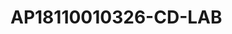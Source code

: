 # AP18110010326-CD-LAB
<?xml version="1.0" encoding="UTF-8"?>
<!-- Created with Jaspersoft Studio version 6.20.0.final using JasperReports Library version 6.20.0-2bc7ab61c56f459e8176eb05c7705e145cd400ad  -->
<jasperReport xmlns="http://jasperreports.sourceforge.net/jasperreports" xmlns:xsi="http://www.w3.org/2001/XMLSchema-instance" xsi:schemaLocation="http://jasperreports.sourceforge.net/jasperreports http://jasperreports.sourceforge.net/xsd/jasperreport.xsd" name="Blank_A4_2" pageWidth="595" pageHeight="842" columnWidth="555" leftMargin="20" rightMargin="20" topMargin="20" bottomMargin="20" uuid="df7b386d-ea38-44d8-bcf6-e30d386494f9">
	<property name="com.jaspersoft.studio.data.defaultdataadapter" value="One Empty Record"/>
	<style name="Table 1_TH" mode="Opaque" backcolor="#F0F8FF">
		<box>
			<pen lineWidth="0.5" lineColor="#000000"/>
			<topPen lineWidth="0.5" lineColor="#000000"/>
			<leftPen lineWidth="0.5" lineColor="#000000"/>
			<bottomPen lineWidth="0.5" lineColor="#000000"/>
			<rightPen lineWidth="0.5" lineColor="#000000"/>
		</box>
	</style>
	<style name="Table 1_CH" mode="Opaque" backcolor="#BFE1FF">
		<box>
			<pen lineWidth="0.5" lineColor="#000000"/>
			<topPen lineWidth="0.5" lineColor="#000000"/>
			<leftPen lineWidth="0.5" lineColor="#000000"/>
			<bottomPen lineWidth="0.5" lineColor="#000000"/>
			<rightPen lineWidth="0.5" lineColor="#000000"/>
		</box>
	</style>
	<style name="Table 1_TD" mode="Opaque" backcolor="#FFFFFF">
		<box>
			<pen lineWidth="0.5" lineColor="#000000"/>
			<topPen lineWidth="0.5" lineColor="#000000"/>
			<leftPen lineWidth="0.5" lineColor="#000000"/>
			<bottomPen lineWidth="0.5" lineColor="#000000"/>
			<rightPen lineWidth="0.5" lineColor="#000000"/>
		</box>
	</style>
	<style name="Table 2_TH" mode="Opaque" backcolor="#F0F8FF">
		<box>
			<pen lineWidth="0.5" lineColor="#000000"/>
			<topPen lineWidth="0.5" lineColor="#000000"/>
			<leftPen lineWidth="0.5" lineColor="#000000"/>
			<bottomPen lineWidth="0.5" lineColor="#000000"/>
			<rightPen lineWidth="0.5" lineColor="#000000"/>
		</box>
	</style>
	<style name="Table 2_CH" mode="Opaque" backcolor="#BFE1FF">
		<box>
			<pen lineWidth="0.5" lineColor="#000000"/>
			<topPen lineWidth="0.5" lineColor="#000000"/>
			<leftPen lineWidth="0.5" lineColor="#000000"/>
			<bottomPen lineWidth="0.5" lineColor="#000000"/>
			<rightPen lineWidth="0.5" lineColor="#000000"/>
		</box>
	</style>
	<style name="Table 2_TD" mode="Opaque" backcolor="#FFFFFF">
		<box>
			<pen lineWidth="0.5" lineColor="#000000"/>
			<topPen lineWidth="0.5" lineColor="#000000"/>
			<leftPen lineWidth="0.5" lineColor="#000000"/>
			<bottomPen lineWidth="0.5" lineColor="#000000"/>
			<rightPen lineWidth="0.5" lineColor="#000000"/>
		</box>
	</style>
	<style name="Table 3_TH" mode="Opaque" backcolor="#EB9123">
		<box>
			<pen lineWidth="0.5" lineColor="#000000"/>
			<topPen lineWidth="0.5" lineColor="#000000"/>
			<leftPen lineWidth="0.5" lineColor="#000000"/>
			<bottomPen lineWidth="0.5" lineColor="#000000"/>
			<rightPen lineWidth="0.5" lineColor="#000000"/>
		</box>
	</style>
	<style name="Table 3_CH" mode="Opaque" backcolor="#F5F7FA">
		<box>
			<pen lineWidth="0.5" lineColor="#000000"/>
			<topPen lineWidth="0.5" lineColor="#000000"/>
			<leftPen lineWidth="0.5" lineColor="#000000"/>
			<bottomPen lineWidth="0.5" lineColor="#000000"/>
			<rightPen lineWidth="0.5" lineColor="#000000"/>
		</box>
	</style>
	<style name="Table 3_TD" mode="Opaque" backcolor="#FFFFFF">
		<box>
			<pen lineWidth="0.5" lineColor="#000000"/>
			<topPen lineWidth="0.5" lineColor="#000000"/>
			<leftPen lineWidth="0.5" lineColor="#000000"/>
			<bottomPen lineWidth="0.5" lineColor="#000000"/>
			<rightPen lineWidth="0.5" lineColor="#000000"/>
		</box>
	</style>
	<style name="Table 4_TH" mode="Opaque" backcolor="#F0F8FF">
		<box>
			<pen lineWidth="0.5" lineColor="#000000"/>
			<topPen lineWidth="0.5" lineColor="#000000"/>
			<leftPen lineWidth="0.5" lineColor="#000000"/>
			<bottomPen lineWidth="0.5" lineColor="#000000"/>
			<rightPen lineWidth="0.5" lineColor="#000000"/>
		</box>
	</style>
	<style name="Table 4_CH" mode="Opaque" backcolor="#F2F8FC">
		<box>
			<pen lineWidth="0.5" lineColor="#000000"/>
			<topPen lineWidth="0.5" lineColor="#000000"/>
			<leftPen lineWidth="0.5" lineColor="#000000"/>
			<bottomPen lineWidth="0.5" lineColor="#000000"/>
			<rightPen lineWidth="0.5" lineColor="#000000"/>
		</box>
	</style>
	<style name="Table 4_TD" mode="Opaque" backcolor="#FFFFFF">
		<box>
			<pen lineWidth="0.5" lineColor="#000000"/>
			<topPen lineWidth="0.5" lineColor="#000000"/>
			<leftPen lineWidth="0.5" lineColor="#000000"/>
			<bottomPen lineWidth="0.5" lineColor="#000000"/>
			<rightPen lineWidth="0.5" lineColor="#000000"/>
		</box>
	</style>
	<style name="Table 5_TH" mode="Opaque" backcolor="#FAFDFF">
		<box>
			<pen lineWidth="0.5" lineColor="#000000"/>
			<topPen lineWidth="0.5" lineColor="#000000"/>
			<leftPen lineWidth="0.5" lineColor="#000000"/>
			<bottomPen lineWidth="0.5" lineColor="#000000"/>
			<rightPen lineWidth="0.5" lineColor="#000000"/>
		</box>
	</style>
	<style name="Table 5_CH" mode="Opaque" backcolor="#FFFFFF">
		<box>
			<pen lineWidth="0.5" lineColor="#000000"/>
			<topPen lineWidth="0.5" lineColor="#000000"/>
			<leftPen lineWidth="0.5" lineColor="#000000"/>
			<bottomPen lineWidth="0.5" lineColor="#000000"/>
			<rightPen lineWidth="0.5" lineColor="#000000"/>
		</box>
	</style>
	<style name="Table 5_TD" mode="Opaque" backcolor="#FFFFFF">
		<box>
			<pen lineWidth="0.5" lineColor="#000000"/>
			<topPen lineWidth="0.5" lineColor="#000000"/>
			<leftPen lineWidth="0.5" lineColor="#000000"/>
			<bottomPen lineWidth="0.5" lineColor="#000000"/>
			<rightPen lineWidth="0.5" lineColor="#000000"/>
		</box>
	</style>
	<subDataset name="Dataset1" uuid="20d8c482-9227-4a09-8131-63cf197c5015">
		<parameter name="ptr1" class="java.lang.String"/>
		<parameter name="ptr2" class="java.lang.String"/>
		<parameter name="ptr3" class="java.lang.String"/>
		<parameter name="ptr4" class="java.lang.String"/>
		<parameter name="ptr5" class="java.lang.String"/>
		<parameter name="act1" class="java.lang.String"/>
		<parameter name="act2" class="java.lang.String"/>
		<parameter name="act3" class="java.lang.String"/>
		<parameter name="act4" class="java.lang.String"/>
		<parameter name="act5" class="java.lang.String"/>
		<parameter name="acv1" class="java.lang.String"/>
		<parameter name="acv2" class="java.lang.String"/>
		<parameter name="acv3" class="java.lang.String"/>
		<parameter name="acv4" class="java.lang.String"/>
		<parameter name="acv5" class="java.lang.String"/>
		<parameter name="nct1" class="java.lang.String"/>
		<parameter name="nct2" class="java.lang.String"/>
		<parameter name="nct3" class="java.lang.String"/>
		<parameter name="nct4" class="java.lang.String"/>
		<parameter name="nct5" class="java.lang.String"/>
		<parameter name="ccv1" class="java.lang.String"/>
		<parameter name="ccv2" class="java.lang.String"/>
		<parameter name="ccv3" class="java.lang.String"/>
		<parameter name="ccv4" class="java.lang.String"/>
		<parameter name="ccv5" class="java.lang.String"/>
		<parameter name="ts1" class="java.lang.String"/>
		<parameter name="ts2" class="java.lang.String"/>
		<parameter name="ts3" class="java.lang.String"/>
		<parameter name="ts4" class="java.lang.String"/>
		<parameter name="ts5" class="java.lang.String"/>
		<queryString>
			<![CDATA[]]>
		</queryString>
	</subDataset>
	<subDataset name="Dataset2" uuid="7c61ac01-5958-4780-859f-25b836f76d8e">
		<queryString>
			<![CDATA[]]>
		</queryString>
	</subDataset>
	<subDataset name="Dataset3" uuid="6fb37d0a-7ffd-4e12-b74b-78c0a010c7b8">
		<queryString>
			<![CDATA[]]>
		</queryString>
	</subDataset>
	<subDataset name="Dataset4" uuid="84771581-1b56-40b8-8903-6bc3cf30159d">
		<parameter name="ptr1" class="java.lang.String"/>
		<parameter name="ptr2" class="java.lang.String"/>
		<parameter name="ptr3" class="java.lang.String"/>
		<parameter name="ptr4" class="java.lang.String"/>
		<parameter name="ptr5" class="java.lang.String"/>
		<queryString>
			<![CDATA[]]>
		</queryString>
	</subDataset>
	<parameter name="ptr1" class="java.lang.String"/>
	<parameter name="ptr2" class="java.lang.String"/>
	<parameter name="ptr3" class="java.lang.String"/>
	<parameter name="ptr4" class="java.lang.String"/>
	<parameter name="ptr5" class="java.lang.String"/>
	<parameter name="act1" class="java.lang.String"/>
	<parameter name="act2" class="java.lang.String"/>
	<parameter name="act3" class="java.lang.String"/>
	<parameter name="act4" class="java.lang.String"/>
	<parameter name="act5" class="java.lang.String"/>
	<parameter name="acv1" class="java.lang.String"/>
	<parameter name="acv2" class="java.lang.String"/>
	<parameter name="acv3" class="java.lang.String"/>
	<parameter name="acv4" class="java.lang.String"/>
	<parameter name="acv5" class="java.lang.String"/>
	<parameter name="nct1" class="java.lang.String"/>
	<parameter name="nct2" class="java.lang.String"/>
	<parameter name="nct3" class="java.lang.String"/>
	<parameter name="nct4" class="java.lang.String"/>
	<parameter name="nct5" class="java.lang.String"/>
	<parameter name="ccv1" class="java.lang.String"/>
	<parameter name="ccv2" class="java.lang.String"/>
	<parameter name="ccv3" class="java.lang.String"/>
	<parameter name="ccv4" class="java.lang.String"/>
	<parameter name="ccv5" class="java.lang.String"/>
	<parameter name="ts1" class="java.lang.String"/>
	<parameter name="ts2" class="java.lang.String"/>
	<parameter name="ts3" class="java.lang.String"/>
	<parameter name="ts4" class="java.lang.String"/>
	<parameter name="ts5" class="java.lang.String"/>
	<queryString>
		<![CDATA[]]>
	</queryString>
	<background>
		<band splitType="Stretch"/>
	</background>
	<title>
		<band height="285" splitType="Stretch">
			<componentElement>
				<reportElement positionType="FixRelativeToBottom" x="140" y="50" width="300" height="120" uuid="be80a146-4f33-4d51-a75f-5d3875ba27cd">
					<property name="com.jaspersoft.studio.layout" value="com.jaspersoft.studio.editor.layout.VerticalRowLayout"/>
					<property name="com.jaspersoft.studio.table.style.table_header" value="Table 3_TH"/>
					<property name="com.jaspersoft.studio.table.style.column_header" value="Table 3_CH"/>
					<property name="com.jaspersoft.studio.table.style.detail" value="Table 3_TD"/>
					<property name="com.jaspersoft.studio.unit.width" value="px"/>
					<property name="com.jaspersoft.studio.unit.height" value="px"/>
				</reportElement>
				<jr:table xmlns:jr="http://jasperreports.sourceforge.net/jasperreports/components" xsi:schemaLocation="http://jasperreports.sourceforge.net/jasperreports/components http://jasperreports.sourceforge.net/xsd/components.xsd" whenNoDataType="AllSectionsNoDetail">
					<datasetRun subDataset="Dataset1" uuid="276e54d7-a3bc-4ce6-9b02-1d928df1bf6d">
						<datasetParameter name="ptr3">
							<datasetParameterExpression><![CDATA[$P{ptr3}]]></datasetParameterExpression>
						</datasetParameter>
						<datasetParameter name="ptr4">
							<datasetParameterExpression><![CDATA[$P{ptr4}]]></datasetParameterExpression>
						</datasetParameter>
						<datasetParameter name="act3">
							<datasetParameterExpression><![CDATA[$P{act3}]]></datasetParameterExpression>
						</datasetParameter>
						<datasetParameter name="acv4">
							<datasetParameterExpression><![CDATA[$P{acv4}]]></datasetParameterExpression>
						</datasetParameter>
						<datasetParameter name="ptr1">
							<datasetParameterExpression><![CDATA[$P{ptr1}]]></datasetParameterExpression>
						</datasetParameter>
						<datasetParameter name="ptr5">
							<datasetParameterExpression><![CDATA[$P{ptr5}]]></datasetParameterExpression>
						</datasetParameter>
						<datasetParameter name="ptr2">
							<datasetParameterExpression><![CDATA[$P{ptr2}]]></datasetParameterExpression>
						</datasetParameter>
						<datasetParameter name="act1">
							<datasetParameterExpression><![CDATA[$P{act1}]]></datasetParameterExpression>
						</datasetParameter>
						<datasetParameter name="act2">
							<datasetParameterExpression><![CDATA[$P{act2}]]></datasetParameterExpression>
						</datasetParameter>
						<datasetParameter name="act4">
							<datasetParameterExpression><![CDATA[$P{act4}]]></datasetParameterExpression>
						</datasetParameter>
						<datasetParameter name="act5">
							<datasetParameterExpression><![CDATA[$P{act5}]]></datasetParameterExpression>
						</datasetParameter>
						<datasetParameter name="acv1">
							<datasetParameterExpression><![CDATA[$P{acv1}]]></datasetParameterExpression>
						</datasetParameter>
						<datasetParameter name="acv2">
							<datasetParameterExpression><![CDATA[$P{acv2}]]></datasetParameterExpression>
						</datasetParameter>
						<datasetParameter name="acv3">
							<datasetParameterExpression><![CDATA[$P{acv3}]]></datasetParameterExpression>
						</datasetParameter>
						<datasetParameter name="acv5">
							<datasetParameterExpression><![CDATA[$P{acv5}]]></datasetParameterExpression>
						</datasetParameter>
					</datasetRun>
					<jr:column width="80" uuid="78a0df97-5b8d-4d1f-8087-f676eeaf3f68">
						<property name="com.jaspersoft.studio.components.table.model.column.name" value="Column1"/>
						<jr:tableHeader style="Table 3_TH" height="30" rowSpan="1">
							<staticText>
								<reportElement x="0" y="0" width="80" height="30" uuid="8d5f09ea-050d-470a-9845-2e9fac75e976"/>
								<textElement textAlignment="Center"/>
								<text><![CDATA[Projected Total Revenue]]></text>
							</staticText>
						</jr:tableHeader>
						<jr:tableFooter style="Table 3_TH" height="30" rowSpan="1">
							<staticText>
								<reportElement mode="Opaque" x="0" y="0" width="80" height="30" forecolor="#241E1D" backcolor="#FCFAFA" uuid="1d4fa987-3be5-4cbb-8bfd-8d6f9414a3f8"/>
								<textElement textAlignment="Center"/>
								<text><![CDATA[$ value  from     ach]]></text>
							</staticText>
						</jr:tableFooter>
						<jr:columnHeader style="Table 3_CH" height="40" rowSpan="1">
							<staticText>
								<reportElement x="0" y="0" width="80" height="40" uuid="6484a593-9063-4a63-bd30-890ad904980d"/>
								<textElement textAlignment="Center"/>
								<text><![CDATA[No of transactions from ach]]></text>
							</staticText>
						</jr:columnHeader>
						<jr:detailCell style="Table 3_TD" height="30"/>
					</jr:column>
					<jr:column width="40" uuid="5be8967d-266b-41d3-ad8b-e0fbf847c617">
						<property name="com.jaspersoft.studio.components.table.model.column.name" value="Column2"/>
						<jr:tableHeader style="Table 3_TH" height="30" rowSpan="1">
							<textField>
								<reportElement x="0" y="0" width="40" height="30" uuid="38083d28-2641-4034-877c-8fa91457958f"/>
								<textElement textAlignment="Center"/>
								<textFieldExpression><![CDATA[$P{ptr1}]]></textFieldExpression>
							</textField>
						</jr:tableHeader>
						<jr:tableFooter style="Table 3_TH" height="30" rowSpan="1">
							<textField>
								<reportElement mode="Opaque" x="0" y="0" width="40" height="30" uuid="50354d22-af64-4bb2-8b28-7d95485ae0af"/>
								<textElement textAlignment="Center"/>
								<textFieldExpression><![CDATA[$P{acv1}]]></textFieldExpression>
							</textField>
						</jr:tableFooter>
						<jr:columnHeader style="Table 3_CH" height="40" rowSpan="1">
							<textField>
								<reportElement x="0" y="0" width="40" height="40" uuid="8e695326-3c19-476c-b93a-beb7f560e586"/>
								<textElement textAlignment="Center"/>
								<textFieldExpression><![CDATA[$P{act1}]]></textFieldExpression>
							</textField>
						</jr:columnHeader>
						<jr:detailCell style="Table 3_TD" height="30"/>
					</jr:column>
					<jr:column width="40" uuid="5a9cb2fa-9623-4d7d-ad86-278a8d031d70">
						<property name="com.jaspersoft.studio.components.table.model.column.name" value="Column3"/>
						<jr:tableHeader style="Table 3_TH" height="30" rowSpan="1">
							<textField>
								<reportElement x="0" y="0" width="40" height="30" uuid="81121f9c-3beb-4c5b-9b05-2f0702805f4a"/>
								<textElement textAlignment="Center"/>
								<textFieldExpression><![CDATA[$P{ptr2}]]></textFieldExpression>
							</textField>
						</jr:tableHeader>
						<jr:tableFooter style="Table 3_TH" height="30" rowSpan="1">
							<textField>
								<reportElement mode="Opaque" x="0" y="0" width="40" height="30" uuid="ba9e4daf-876a-4800-9286-7239f1502d23"/>
								<textElement textAlignment="Center"/>
								<textFieldExpression><![CDATA[$P{acv2}]]></textFieldExpression>
							</textField>
						</jr:tableFooter>
						<jr:columnHeader style="Table 3_CH" height="40" rowSpan="1">
							<textField>
								<reportElement x="0" y="0" width="40" height="40" uuid="1ea514b0-1341-45a7-92df-87d126631ae4"/>
								<textElement textAlignment="Center"/>
								<textFieldExpression><![CDATA[$P{act2}]]></textFieldExpression>
							</textField>
						</jr:columnHeader>
						<jr:detailCell style="Table 3_TD" height="30"/>
					</jr:column>
					<jr:column width="40" uuid="e62b5094-2e2d-4df9-b3dc-029e258a1419">
						<property name="com.jaspersoft.studio.components.table.model.column.name" value="Column4"/>
						<jr:tableHeader style="Table 3_TH" height="30" rowSpan="1">
							<textField>
								<reportElement x="0" y="0" width="40" height="30" uuid="6a08170b-6617-411d-92b4-dec19d2bf183"/>
								<textElement textAlignment="Center"/>
								<textFieldExpression><![CDATA[$P{ptr3}]]></textFieldExpression>
							</textField>
						</jr:tableHeader>
						<jr:tableFooter style="Table 3_TH" height="30" rowSpan="1">
							<textField>
								<reportElement mode="Opaque" x="0" y="0" width="40" height="30" uuid="484ae31b-ab38-4a8c-9a93-a0295b66c388"/>
								<textElement textAlignment="Center"/>
								<textFieldExpression><![CDATA[$P{acv3}]]></textFieldExpression>
							</textField>
						</jr:tableFooter>
						<jr:columnHeader style="Table 3_CH" height="40" rowSpan="1">
							<textField>
								<reportElement x="0" y="0" width="40" height="40" uuid="51344410-f139-4b92-ad9b-09c67fdc8fa3"/>
								<textElement textAlignment="Center"/>
								<textFieldExpression><![CDATA[$P{act3}]]></textFieldExpression>
							</textField>
						</jr:columnHeader>
						<jr:detailCell style="Table 3_TD" height="30"/>
					</jr:column>
					<jr:column width="40" uuid="1c98f11a-b759-4270-8075-e9af206e6f15">
						<property name="com.jaspersoft.studio.components.table.model.column.name" value="Column5"/>
						<jr:tableHeader style="Table 3_TH" height="30" rowSpan="1">
							<textField>
								<reportElement x="0" y="0" width="40" height="30" uuid="f925ec16-4c45-4656-a512-ffa8b3ecf448"/>
								<textElement textAlignment="Center"/>
								<textFieldExpression><![CDATA[$P{ptr4}]]></textFieldExpression>
							</textField>
						</jr:tableHeader>
						<jr:tableFooter style="Table 3_TH" height="30" rowSpan="1">
							<textField>
								<reportElement mode="Opaque" x="0" y="0" width="40" height="30" uuid="58017a87-5c79-4e5d-8fd7-09284b3f5000"/>
								<textElement textAlignment="Center"/>
								<textFieldExpression><![CDATA[$P{acv4}]]></textFieldExpression>
							</textField>
						</jr:tableFooter>
						<jr:columnHeader style="Table 3_CH" height="40" rowSpan="1">
							<textField>
								<reportElement x="0" y="0" width="40" height="40" uuid="828610bf-29b1-4d70-b2d5-b566b617be3a"/>
								<textElement textAlignment="Center"/>
								<textFieldExpression><![CDATA[$P{act4}]]></textFieldExpression>
							</textField>
						</jr:columnHeader>
						<jr:detailCell style="Table 3_TD" height="30"/>
					</jr:column>
					<jr:column width="40" uuid="ba488a28-0b52-4fc4-a023-106b01190e56">
						<property name="com.jaspersoft.studio.components.table.model.column.name" value="Column6"/>
						<jr:tableHeader style="Table 3_TH" height="30" rowSpan="1">
							<textField>
								<reportElement x="0" y="0" width="40" height="30" uuid="752cbf07-a0c3-4220-b519-81fcf1fc36be"/>
								<textElement textAlignment="Center"/>
								<textFieldExpression><![CDATA[$P{ptr5}]]></textFieldExpression>
							</textField>
						</jr:tableHeader>
						<jr:tableFooter style="Table 3_TH" height="30" rowSpan="1">
							<textField>
								<reportElement mode="Opaque" x="0" y="0" width="40" height="30" uuid="66012fe4-1409-4e22-846f-5cff1fa673fb"/>
								<textElement textAlignment="Center"/>
								<textFieldExpression><![CDATA[$P{acv5}]]></textFieldExpression>
							</textField>
						</jr:tableFooter>
						<jr:columnHeader style="Table 3_CH" height="40" rowSpan="1">
							<textField>
								<reportElement x="0" y="0" width="40" height="40" uuid="c8cf1741-88ce-49bb-bf0e-901603ad6d89"/>
								<textElement textAlignment="Center"/>
								<textFieldExpression><![CDATA[$P{act5}]]></textFieldExpression>
							</textField>
						</jr:columnHeader>
						<jr:detailCell style="Table 3_TD" height="30"/>
					</jr:column>
				</jr:table>
			</componentElement>
			<componentElement>
				<reportElement x="140" y="150" width="290" height="120" uuid="494d9ed6-ed2a-4f51-b27a-38f7913ecf99">
					<property name="com.jaspersoft.studio.layout" value="com.jaspersoft.studio.editor.layout.VerticalRowLayout"/>
					<property name="com.jaspersoft.studio.table.style.table_header" value="Table 5_TH"/>
					<property name="com.jaspersoft.studio.table.style.column_header" value="Table 5_CH"/>
					<property name="com.jaspersoft.studio.table.style.detail" value="Table 5_TD"/>
				</reportElement>
				<jr:table xmlns:jr="http://jasperreports.sourceforge.net/jasperreports/components" xsi:schemaLocation="http://jasperreports.sourceforge.net/jasperreports/components http://jasperreports.sourceforge.net/xsd/components.xsd" whenNoDataType="AllSectionsNoDetail">
					<datasetRun subDataset="Dataset1" uuid="e21395d7-05a9-4f8f-bd86-06f2ef903d89">
						<datasetParameter name="nct1">
							<datasetParameterExpression><![CDATA[$P{nct1}]]></datasetParameterExpression>
						</datasetParameter>
						<datasetParameter name="nct2">
							<datasetParameterExpression><![CDATA[$P{nct2}]]></datasetParameterExpression>
						</datasetParameter>
						<datasetParameter name="nct3">
							<datasetParameterExpression><![CDATA[$P{nct3}]]></datasetParameterExpression>
						</datasetParameter>
						<datasetParameter name="nct4">
							<datasetParameterExpression><![CDATA[$P{nct4}]]></datasetParameterExpression>
						</datasetParameter>
						<datasetParameter name="nct5">
							<datasetParameterExpression><![CDATA[$P{nct5}]]></datasetParameterExpression>
						</datasetParameter>
						<datasetParameter name="ccv1">
							<datasetParameterExpression><![CDATA[$P{ccv1}]]></datasetParameterExpression>
						</datasetParameter>
						<datasetParameter name="ccv2">
							<datasetParameterExpression><![CDATA[$P{ccv2}]]></datasetParameterExpression>
						</datasetParameter>
						<datasetParameter name="ccv3">
							<datasetParameterExpression><![CDATA[$P{ccv3}]]></datasetParameterExpression>
						</datasetParameter>
						<datasetParameter name="ccv4">
							<datasetParameterExpression><![CDATA[$P{ccv4}]]></datasetParameterExpression>
						</datasetParameter>
						<datasetParameter name="ccv5">
							<datasetParameterExpression><![CDATA[$P{ccv5}]]></datasetParameterExpression>
						</datasetParameter>
						<datasetParameter name="ts1">
							<datasetParameterExpression><![CDATA[$P{ts1}]]></datasetParameterExpression>
						</datasetParameter>
						<datasetParameter name="ts2">
							<datasetParameterExpression><![CDATA[$P{ts2}]]></datasetParameterExpression>
						</datasetParameter>
						<datasetParameter name="ts3">
							<datasetParameterExpression><![CDATA[$P{ts3}]]></datasetParameterExpression>
						</datasetParameter>
						<datasetParameter name="ts4">
							<datasetParameterExpression><![CDATA[$P{ts4}]]></datasetParameterExpression>
						</datasetParameter>
						<datasetParameter name="ts5">
							<datasetParameterExpression><![CDATA[$P{ts5}]]></datasetParameterExpression>
						</datasetParameter>
					</datasetRun>
					<jr:column width="80" uuid="48666b08-df10-4542-9d07-74c8ffe24f8a">
						<property name="com.jaspersoft.studio.components.table.model.column.name" value="Column1"/>
						<jr:tableHeader style="Table 5_TH" height="30" rowSpan="1">
							<staticText>
								<reportElement x="0" y="0" width="80" height="30" uuid="84c963c0-7221-43f8-b836-707df8d00526"/>
								<textElement textAlignment="Center"/>
								<text><![CDATA[No of Transacations from CC]]></text>
							</staticText>
						</jr:tableHeader>
						<jr:tableFooter style="Table 5_TH" height="30" rowSpan="1">
							<staticText>
								<reportElement x="0" y="0" width="80" height="30" uuid="1b627b58-adbb-44e6-9de8-d58ce6ab9633"/>
								<textElement textAlignment="Center"/>
								<text><![CDATA[$ value from other sources]]></text>
							</staticText>
						</jr:tableFooter>
						<jr:columnHeader style="Table 5_CH" height="30" rowSpan="1">
							<staticText>
								<reportElement x="0" y="0" width="80" height="30" uuid="475d402f-3468-4eb7-a346-906af99ae3e2"/>
								<textElement textAlignment="Center" verticalAlignment="Middle"/>
								<text><![CDATA[$ value from CC]]></text>
							</staticText>
						</jr:columnHeader>
						<jr:detailCell style="Table 5_TD" height="30"/>
					</jr:column>
					<jr:column width="40" uuid="360a7f56-c482-43ac-8ea1-1b4e5c21b82f">
						<property name="com.jaspersoft.studio.components.table.model.column.name" value="Column2"/>
						<jr:tableHeader style="Table 5_TH" height="30" rowSpan="1">
							<textField>
								<reportElement x="0" y="0" width="40" height="30" uuid="2ce6b71d-887c-430c-a426-7b32c38dba36"/>
								<textElement textAlignment="Center"/>
								<textFieldExpression><![CDATA[$P{nct1}]]></textFieldExpression>
							</textField>
						</jr:tableHeader>
						<jr:tableFooter style="Table 5_TH" height="30" rowSpan="1">
							<textField>
								<reportElement x="0" y="0" width="40" height="30" uuid="4251208a-a35c-4db6-93ae-2a0ea2eef970"/>
								<textElement textAlignment="Center"/>
								<textFieldExpression><![CDATA[$P{ts1}]]></textFieldExpression>
							</textField>
						</jr:tableFooter>
						<jr:columnHeader style="Table 5_CH" height="30" rowSpan="1">
							<textField>
								<reportElement x="0" y="0" width="40" height="30" uuid="26a700f4-07ee-4928-9be1-0ab06e7a18fd"/>
								<textElement textAlignment="Center"/>
								<textFieldExpression><![CDATA[$P{ccv1}]]></textFieldExpression>
							</textField>
						</jr:columnHeader>
						<jr:detailCell style="Table 5_TD" height="30"/>
					</jr:column>
					<jr:column width="40" uuid="8600967a-b1da-4172-af9c-b39b63ff6d69">
						<property name="com.jaspersoft.studio.components.table.model.column.name" value="Column3"/>
						<jr:tableHeader style="Table 5_TH" height="30" rowSpan="1">
							<textField>
								<reportElement x="0" y="0" width="40" height="30" uuid="ebb73040-7008-45af-93e3-32d02c9c625a"/>
								<textElement textAlignment="Center"/>
								<textFieldExpression><![CDATA[$P{nct2}]]></textFieldExpression>
							</textField>
						</jr:tableHeader>
						<jr:tableFooter style="Table 5_TH" height="30" rowSpan="1">
							<textField>
								<reportElement x="0" y="0" width="40" height="30" uuid="d4da25bc-3835-453a-85ae-da37562fee45"/>
								<textElement textAlignment="Center"/>
								<textFieldExpression><![CDATA[$P{ts2}]]></textFieldExpression>
							</textField>
						</jr:tableFooter>
						<jr:columnHeader style="Table 5_CH" height="30" rowSpan="1">
							<textField>
								<reportElement x="0" y="0" width="40" height="30" uuid="fb73bb91-38d1-4486-800d-795fa10dfcbc"/>
								<textElement textAlignment="Center"/>
								<textFieldExpression><![CDATA[$P{ccv2}]]></textFieldExpression>
							</textField>
						</jr:columnHeader>
						<jr:detailCell style="Table 5_TD" height="30"/>
					</jr:column>
					<jr:column width="40" uuid="f9125c2b-c51c-4dd4-8d92-d083e0b71092">
						<property name="com.jaspersoft.studio.components.table.model.column.name" value="Column4"/>
						<jr:tableHeader style="Table 5_TH" height="30" rowSpan="1">
							<textField>
								<reportElement x="0" y="0" width="40" height="30" uuid="1fcae84d-224d-415c-ba36-86c798b91d1e"/>
								<textElement textAlignment="Center"/>
								<textFieldExpression><![CDATA[$P{nct3}]]></textFieldExpression>
							</textField>
						</jr:tableHeader>
						<jr:tableFooter style="Table 5_TH" height="30" rowSpan="1">
							<textField>
								<reportElement x="0" y="0" width="40" height="30" uuid="1567aa75-742f-49c1-b61f-b29f39321ed8"/>
								<textElement textAlignment="Center"/>
								<textFieldExpression><![CDATA[$P{ts3}]]></textFieldExpression>
							</textField>
						</jr:tableFooter>
						<jr:columnHeader style="Table 5_CH" height="30" rowSpan="1">
							<textField>
								<reportElement x="0" y="0" width="40" height="30" uuid="3c39d14a-089f-428f-892f-61814a41939b"/>
								<textElement textAlignment="Center"/>
								<textFieldExpression><![CDATA[$P{ccv3}]]></textFieldExpression>
							</textField>
						</jr:columnHeader>
						<jr:detailCell style="Table 5_TD" height="30"/>
					</jr:column>
					<jr:column width="40" uuid="b41df634-4c3b-422f-a802-10065183bae4">
						<property name="com.jaspersoft.studio.components.table.model.column.name" value="Column5"/>
						<jr:tableHeader style="Table 5_TH" height="30" rowSpan="1">
							<textField>
								<reportElement x="0" y="0" width="40" height="30" uuid="2731fd4b-d9bc-4b90-be3d-005441a87350"/>
								<textElement textAlignment="Center"/>
								<textFieldExpression><![CDATA[$P{nct4}]]></textFieldExpression>
							</textField>
						</jr:tableHeader>
						<jr:tableFooter style="Table 5_TH" height="30" rowSpan="1">
							<textField>
								<reportElement x="0" y="0" width="40" height="30" uuid="63d95407-80d7-4c3d-a210-08a35598cbe3"/>
								<textElement textAlignment="Center"/>
								<textFieldExpression><![CDATA[$P{ts4}]]></textFieldExpression>
							</textField>
						</jr:tableFooter>
						<jr:columnHeader style="Table 5_CH" height="30" rowSpan="1">
							<textField>
								<reportElement x="0" y="0" width="40" height="30" uuid="8756570b-bef7-4445-ba0c-33fd82214763"/>
								<textElement textAlignment="Center"/>
								<textFieldExpression><![CDATA[$P{ccv4}]]></textFieldExpression>
							</textField>
						</jr:columnHeader>
						<jr:detailCell style="Table 5_TD" height="30"/>
					</jr:column>
					<jr:column width="40" uuid="2828c990-bb60-4e42-8138-7487ae679559">
						<property name="com.jaspersoft.studio.components.table.model.column.name" value="Column6"/>
						<jr:tableHeader style="Table 5_TH" height="30" rowSpan="1">
							<textField>
								<reportElement x="0" y="0" width="40" height="30" uuid="90c0d099-fd13-4bdb-9399-439d82ff3502"/>
								<textElement textAlignment="Center"/>
								<textFieldExpression><![CDATA[$P{nct5}]]></textFieldExpression>
							</textField>
						</jr:tableHeader>
						<jr:tableFooter style="Table 5_TH" height="30" rowSpan="1">
							<textField>
								<reportElement x="0" y="0" width="40" height="30" uuid="8ea72645-110a-4b71-aa4c-752aa77d54bc"/>
								<textElement textAlignment="Center"/>
								<textFieldExpression><![CDATA[$P{ts5}]]></textFieldExpression>
							</textField>
						</jr:tableFooter>
						<jr:columnHeader style="Table 5_CH" height="30" rowSpan="1">
							<textField>
								<reportElement x="0" y="0" width="40" height="30" uuid="f2bd51d6-a408-4197-862e-3a68d7760047"/>
								<textElement textAlignment="Center"/>
								<textFieldExpression><![CDATA[$P{ccv5}]]></textFieldExpression>
							</textField>
						</jr:columnHeader>
						<jr:detailCell style="Table 5_TD" height="30"/>
					</jr:column>
				</jr:table>
			</componentElement>
			<staticText>
				<reportElement x="140" y="20" width="80" height="30" uuid="7bf2a625-3624-4e5d-b874-df26729fb3f2"/>
				<textElement textAlignment="Center" verticalAlignment="Middle"/>
				<text><![CDATA[Metric/Area]]></text>
			</staticText>
			<staticText>
				<reportElement x="210" y="20" width="50" height="30" uuid="50d8b087-f44c-4d9f-b0f6-d4a11a0d74f6"/>
				<textElement textAlignment="Center" verticalAlignment="Middle"/>
				<text><![CDATA[Year1]]></text>
			</staticText>
			<staticText>
				<reportElement x="257" y="20" width="40" height="30" uuid="93e7a99c-f653-4073-868e-d35d353a886c"/>
				<textElement textAlignment="Center" verticalAlignment="Middle"/>
				<text><![CDATA[Year2]]></text>
			</staticText>
			<staticText>
				<reportElement x="300" y="20" width="40" height="30" uuid="2fe8f124-7d83-4f90-8597-c42ca75ceba2"/>
				<textElement textAlignment="Center" verticalAlignment="Middle"/>
				<text><![CDATA[Year3]]></text>
			</staticText>
			<staticText>
				<reportElement x="340" y="20" width="40" height="30" uuid="cd959b6b-0bf0-42cb-af0e-4e960677441b"/>
				<textElement textAlignment="Center" verticalAlignment="Middle"/>
				<text><![CDATA[Year4]]></text>
			</staticText>
			<staticText>
				<reportElement x="380" y="20" width="40" height="30" uuid="680dc698-6cbd-4fa3-a2e5-473040ed63c1"/>
				<textElement textAlignment="Center" verticalAlignment="Middle"/>
				<text><![CDATA[Year5]]></text>
			</staticText>
		</band>
	</title>
	<pageHeader>
		<band height="292" splitType="Stretch"/>
	</pageHeader>
	<columnHeader>
		<band height="126" splitType="Stretch"/>
	</columnHeader>
	<detail>
		<band height="180" splitType="Stretch"/>
	</detail>
	<columnFooter>
		<band height="45" splitType="Stretch"/>
	</columnFooter>
	<pageFooter>
		<band height="54" splitType="Stretch"/>
	</pageFooter>
	<summary>
		<band height="42" splitType="Stretch"/>
	</summary>
</jasperReport>
